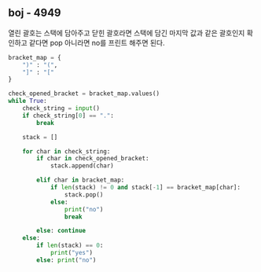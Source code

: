 ## boj - 4949

열린 괄호는 스택에 담아주고 닫힌 괄호라면 스택에 담긴 마지막 값과 같은 괄호인지 확인하고 같다면 pop 아니라면 no를 프린트 해주면 된다.

```python
bracket_map = {
    ")" : "(",
    "]" : "["
}

check_opened_bracket = bracket_map.values()
while True:
    check_string = input()
    if check_string[0] == ".":
        break

    stack = []

    for char in check_string:
        if char in check_opened_bracket:
            stack.append(char)

        elif char in bracket_map:
            if len(stack) != 0 and stack[-1] == bracket_map[char]:
                stack.pop()
            else:
                print("no")
                break

        else: continue
    else:
        if len(stack) == 0:
            print("yes")
        else: print("no")
```
